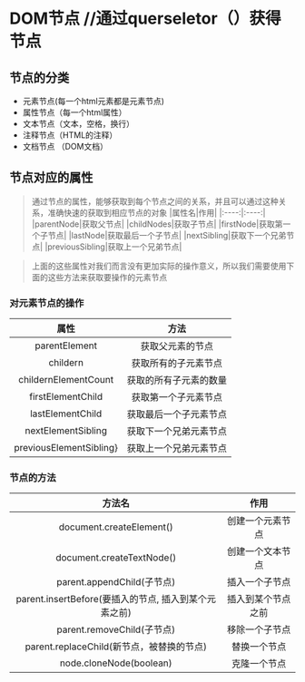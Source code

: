 # DOM节点 //通过querseletor（）获得节点

## 节点的分类
 
* 元素节点(每一个html元素都是元素节点)
* 属性节点（每一个html属性）
* 文本节点（文本，空格，换行）
* 注释节点（HTML的注释）
* 文档节点 （DOM文档）

## 节点对应的属性

>通过节点的属性，能够获取到每个节点之间的关系，并且可以通过这种关系，准确快速的获取到相应节点的对象
|属性名|作用|
|:----:|:----:|
|parentNode|获取父节点|
|childNodes|获取子节点|
|firstNode|获取第一个子节点|
|lastNode|获取最后一个子节点|
|nextSibling|获取下一个兄弟节点|
|previousSibling|获取上一个兄弟节点|

> 上面的这些属性对我们而言没有更加实际的操作意义，所以我们需要使用下面的这些方法来获取要操作的元素节点

### 对元素节点的操作

|属性|方法|
|:----:|:----:|
|parentElement|获取父元素的节点|
|childern|获取所有的子元素节点|
|childernElementCount|获取的所有子元素的数量|
|firstElementChild|获取第一个子元素节点|
|lastElementChild|获取最后一个子元素节点|
|nextElementSibling|获取下一个兄弟元素节点|
|previousElementSibling}|获取上一个兄弟元素节点|

### 节点的方法

|方法名|作用|
|:----:|:----:|
|document.createElement()|创建一个元素节点|
|document.createTextNode()|创建一个文本节点|
|parent.appendChild(子节点)|插入一个子节点|
|parent.insertBefore(要插入的节点, 插入到某个元素之前)|插入到某个节点之前|
|parent.removeChild(子节点)|移除一个子节点|
|parent.replaceChild(新节点，被替换的节点)|替换一个节点|
|node.cloneNode(boolean)|克隆一个节点|